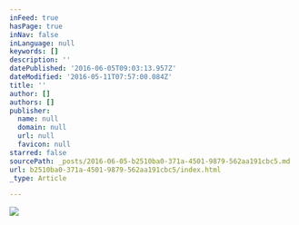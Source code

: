 ```yaml
---
inFeed: true
hasPage: true
inNav: false
inLanguage: null
keywords: []
description: ''
datePublished: '2016-06-05T09:03:13.957Z'
dateModified: '2016-05-11T07:57:00.084Z'
title: ''
author: []
authors: []
publisher:
  name: null
  domain: null
  url: null
  favicon: null
starred: false
sourcePath: _posts/2016-06-05-b2510ba0-371a-4501-9879-562aa191cbc5.md
url: b2510ba0-371a-4501-9879-562aa191cbc5/index.html
_type: Article

---
```

![](https://the-grid-user-content.s3-us-west-2.amazonaws.com/a62a526e-7c1e-4735-926e-9ecf3897c716.jpg)